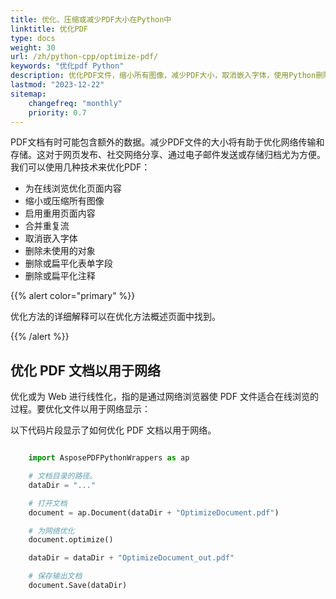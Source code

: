 ```yaml
---
title: 优化、压缩或减少PDF大小在Python中
linktitle: 优化PDF
type: docs
weight: 30
url: /zh/python-cpp/optimize-pdf/
keywords: "优化pdf Python"
description: 优化PDF文件，缩小所有图像，减少PDF大小，取消嵌入字体，使用Python删除未使用的对象。
lastmod: "2023-12-22"
sitemap:
    changefreq: "monthly"
    priority: 0.7
---
```


PDF文档有时可能包含额外的数据。减少PDF文件的大小将有助于优化网络传输和存储。这对于网页发布、社交网络分享、通过电子邮件发送或存储归档尤为方便。我们可以使用几种技术来优化PDF：

- 为在线浏览优化页面内容
- 缩小或压缩所有图像
- 启用重用页面内容
- 合并重复流
- 取消嵌入字体
- 删除未使用的对象
- 删除或扁平化表单字段
- 删除或扁平化注释

{{% alert color="primary" %}}

优化方法的详细解释可以在优化方法概述页面中找到。

{{% /alert %}}

## 优化 PDF 文档以用于网络

优化或为 Web 进行线性化，指的是通过网络浏览器使 PDF 文件适合在线浏览的过程。要优化文件以用于网络显示：

以下代码片段显示了如何优化 PDF 文档以用于网络。

```python

    import AsposePDFPythonWrappers as ap

    # 文档目录的路径。
    dataDir = "..."

    # 打开文档
    document = ap.Document(dataDir + "OptimizeDocument.pdf")

    # 为网络优化
    document.optimize()

    dataDir = dataDir + "OptimizeDocument_out.pdf"

    # 保存输出文档
    document.Save(dataDir)
```